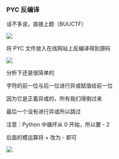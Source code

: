 ### PYC 反编译

话不多说，直接上题（BUUCTF）

![](https://pic1.imgdb.cn/item/67a5c749d0e0a243d4fc8982.jpg)

将 PYC 文件放入在线网站上反编译得到源码

![](https://pic1.imgdb.cn/item/67a5c765d0e0a243d4fc898a.jpg)

分析下还是很简单的

字符的前一位与后一位进行异或赋值给前一位

因为它是正着异或的，所有我们得倒过来

最后一个没有进行异或所以跳过

注意：Python 中循环从 0 开始，所以要 - 2

后面的模运算将 + 改为 - 即可

![](https://pic1.imgdb.cn/item/67a5caf7d0e0a243d4fc8a57.jpg)